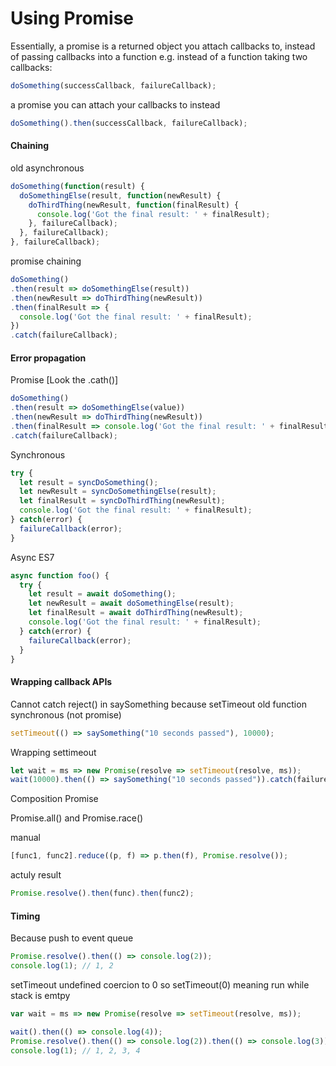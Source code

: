 # Using Promise

Essentially, a promise is a returned object you attach callbacks to, instead of passing callbacks into a function e.g. instead of a function taking two callbacks:

```javascript
doSomething(successCallback, failureCallback);
```

a promise you can attach your callbacks to instead

```javascript
doSomething().then(successCallback, failureCallback);
```

#### Chaining

old asynchronous

```javascript
doSomething(function(result) {
  doSomethingElse(result, function(newResult) {
    doThirdThing(newResult, function(finalResult) {
      console.log('Got the final result: ' + finalResult);
    }, failureCallback);
  }, failureCallback);
}, failureCallback);
```

promise chaining

```javascript
doSomething()
.then(result => doSomethingElse(result))
.then(newResult => doThirdThing(newResult))
.then(finalResult => {
  console.log('Got the final result: ' + finalResult);
})
.catch(failureCallback);
```

#### Error propagation

Promise [Look the .cath()]

```javascript
doSomething()
.then(result => doSomethingElse(value))
.then(newResult => doThirdThing(newResult))
.then(finalResult => console.log('Got the final result: ' + finalResult))
.catch(failureCallback);
```
Synchronous

```javascript
try {
  let result = syncDoSomething();
  let newResult = syncDoSomethingElse(result);
  let finalResult = syncDoThirdThing(newResult);
  console.log('Got the final result: ' + finalResult);
} catch(error) {
  failureCallback(error);
}
```

Async ES7

```javascript
async function foo() {
  try {
    let result = await doSomething();
    let newResult = await doSomethingElse(result);
    let finalResult = await doThirdThing(newResult);
    console.log('Got the final result: ' + finalResult);
  } catch(error) {
    failureCallback(error);
  }
}
```

#### Wrapping callback APIs

Cannot catch reject() in saySomething because setTimeout old function synchronous (not promise)

```javascript
setTimeout(() => saySomething("10 seconds passed"), 10000);
```

Wrapping settimeout

```javascript
let wait = ms => new Promise(resolve => setTimeout(resolve, ms));
wait(10000).then(() => saySomething("10 seconds passed")).catch(failureCallback);
```

Composition Promise

Promise.all() and Promise.race()

manual

```javascript
[func1, func2].reduce((p, f) => p.then(f), Promise.resolve());
```

actuly result

```javascript
Promise.resolve().then(func).then(func2);
```

#### Timing

Because push to event queue

```javascript
Promise.resolve().then(() => console.log(2));
console.log(1); // 1, 2
```

setTimeout undefined coercion to 0 so setTimeout(0) meaning run while stack is emtpy

```javascript
var wait = ms => new Promise(resolve => setTimeout(resolve, ms));

wait().then(() => console.log(4));
Promise.resolve().then(() => console.log(2)).then(() => console.log(3));
console.log(1); // 1, 2, 3, 4
```